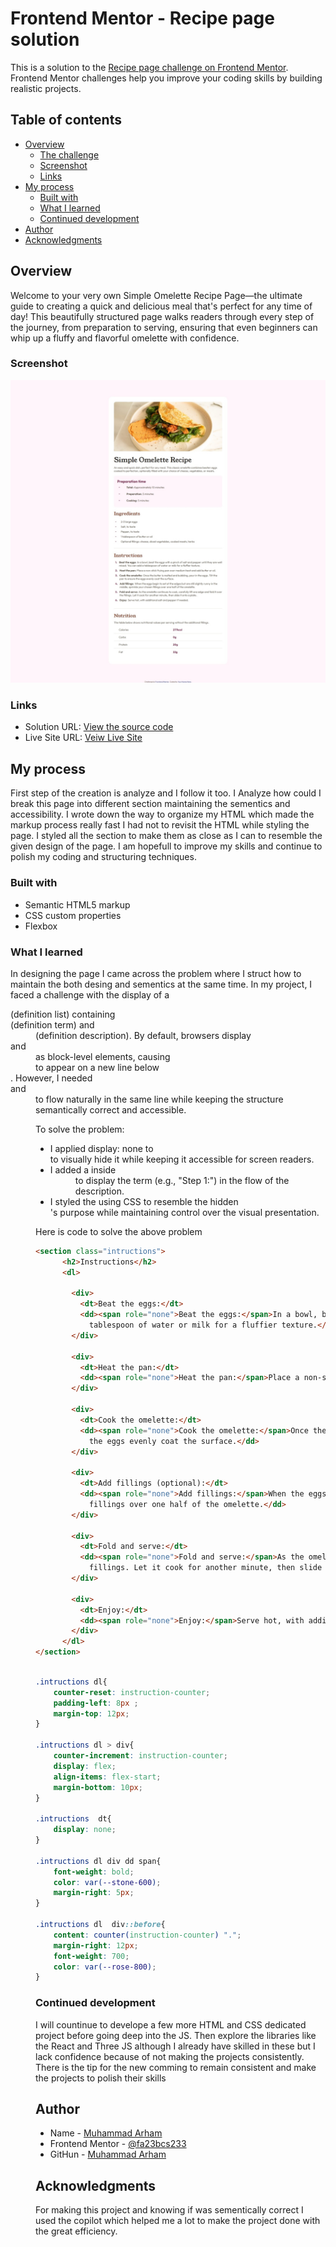 # Frontend Mentor - Recipe page solution

This is a solution to the [Recipe page challenge on Frontend Mentor](https://www.frontendmentor.io/challenges/recipe-page-KiTsR8QQKm). Frontend Mentor challenges help you improve your coding skills by building realistic projects. 

## Table of contents

- [Overview](#overview)
  - [The challenge](#the-challenge)
  - [Screenshot](#screenshot)
  - [Links](#links)
- [My process](#my-process)
  - [Built with](#built-with)
  - [What I learned](#what-i-learned)
  - [Continued development](#continued-development)
- [Author](#author)
- [Acknowledgments](#acknowledgments)


## Overview
Welcome to your very own Simple Omelette Recipe Page—the ultimate guide to creating a quick and delicious meal that's perfect for any time of day! This beautifully structured page walks readers through every step of the journey, from preparation to serving, ensuring that even beginners can whip up a fluffy and flavorful omelette with confidence.

### Screenshot

![](./screenshot.jpeg)

### Links

- Solution URL: [View the source code](https://your-solution-url.com)
- Live Site URL: [Veiw Live Site](https://your-live-site-url.com)

## My process

  First step of the creation is analyze and I follow it too. I Analyze how could I break this page into different section maintaining the sementics and accessibility. I wrote down the way to organize my HTML which made the markup process really fast I had not to revisit the HTML while styling the page. I styled all the section to make them as close as I can to resemble the given design of the page. I am hopefull to improve my skills and continue to polish my coding and structuring techniques.

### Built with

- Semantic HTML5 markup
- CSS custom properties
- Flexbox

### What I learned

In designing the page I came across the problem where I struct how to maintain the both desing and sementics at the same time. In my project, I faced a challenge with the display of a <dl> (definition list) containing <dt> (definition term) and <dd> (definition description). By default, browsers display <dt> and <dd> as block-level elements, causing <dd> to appear on a new line below <dt>. However, I needed <dt> and <dd> to flow naturally in the same line while keeping the structure semantically correct and accessible.

To solve the problem:
 - I applied display: none to <dt> to visually hide it while keeping it accessible for screen readers.
 - I added a <span> inside <dd> to display the term (e.g., "Step 1:") in the flow of the description.
 - I styled the <span> using CSS to resemble the hidden <dt>'s purpose while maintaining control over the visual presentation.

Here is code to solve the above problem
```html
<section class="intructions">
      <h2>Instructions</h2>
      <dl>

        <div>
          <dt>Beat the eggs:</dt>
          <dd><span role="none">Beat the eggs:</span>In a bowl, beat the eggs with a pinch of salt and pepper until they are well mixed. You can add a
            tablespoon of water or milk for a fluffier texture.</dd>
        </div>

        <div>
          <dt>Heat the pan:</dt>
          <dd><span role="none">Heat the pan:</span>Place a non-stick frying pan over medium heat and add butter or oil.</dd>
        </div>

        <div>
          <dt>Cook the omelette:</dt>
          <dd><span role="none">Cook the omelette:</span>Once the butter is melted and bubbling, pour in the eggs. Tilt the pan to ensure
            the eggs evenly coat the surface.</dd>
        </div>

        <div>
          <dt>Add fillings (optional):</dt>
          <dd><span role="none">Add fillings:</span>When the eggs begin to set at the edges but are still slightly runny in the middle, sprinkle your chosen
            fillings over one half of the omelette.</dd>
        </div>

        <div>
          <dt>Fold and serve:</dt>
          <dd><span role="none">Fold and serve:</span>As the omelette continues to cook, carefully lift one edge and fold it over the
            fillings. Let it cook for another minute, then slide it onto a plate.</dd>
        </div>

        <div>
          <dt>Enjoy:</dt>
          <dd><span role="none">Enjoy:</span>Serve hot, with additional salt and pepper if needed.</dd>
        </div>
      </dl>
</section>
```
```css

.intructions dl{
    counter-reset: instruction-counter;
    padding-left: 8px ;
    margin-top: 12px;
}

.intructions dl > div{
    counter-increment: instruction-counter;
    display: flex;
    align-items: flex-start;
    margin-bottom: 10px;
}

.intructions  dt{
    display: none;
}

.intructions dl div dd span{
    font-weight: bold;
    color: var(--stone-600);
    margin-right: 5px;
}

.intructions dl  div::before{
    content: counter(instruction-counter) ".";
    margin-right: 12px;
    font-weight: 700;
    color: var(--rose-800);
}
```

### Continued development

I will countinue to develope a few more HTML and CSS dedicated project before going deep into the JS. Then explore the libraries like the React and Three JS although I already have skilled in these but I lack confidence because of not making the projects consistently. There is the tip for the new comming to remain consistent and make the projects to polish their skills

## Author

- Name - [Muhammad Arham](#)
- Frontend Mentor - [@fa23bcs233](https://www.frontendmentor.io/profile/fa23bcs233)
- GitHun - [Muhammad Arham](https://github.com/FA23BCS233)
## Acknowledgments

For making this project and knowing if was sementically correct I used the copilot which helped me a lot to make the project done with the great efficiency.

